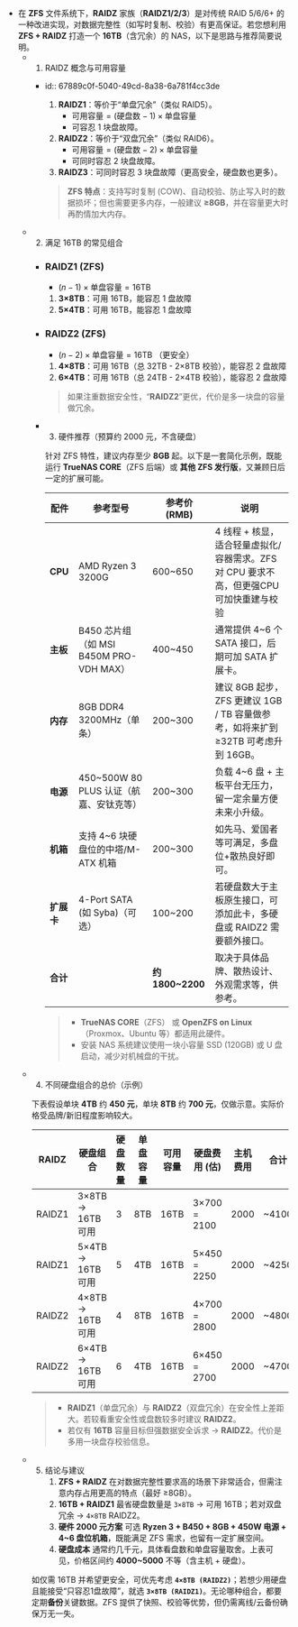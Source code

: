 - 在 **ZFS** 文件系统下，**RAIDZ** 家族（**RAIDZ1/2/3**）是对传统 RAID 5/6/6+ 的一种改进实现，对数据完整性（如写时复制、校验）有更高保证。若您想利用 **ZFS + RAIDZ** 打造一个 **16TB**（含冗余）的 NAS，以下是思路与推荐简要说明。
	- 1. RAIDZ 概念与可用容量
		- id:: 67889c0f-5040-49cd-8a38-6a781f4cc3de
		  1.  **RAIDZ1**：等价于“单盘冗余”（类似 RAID5）。
		      *  $\text{可用容量} = (\text{硬盘数} - 1) \times \text{单盘容量}$ 
		      *    可容忍 1 块盘故障。
		  2.  **RAIDZ2**：等价于“双盘冗余”（类似 RAID6）。
		      *    $\text{可用容量} = (\text{硬盘数} - 2) \times \text{单盘容量}$ 
		      *    可同时容忍 2 块盘故障。
		  3.  **RAIDZ3**：可同时容忍 3 块盘故障（更高安全，硬盘数也更多）。
		  
		  > **ZFS 特点**：支持写时复制 (COW)、自动校验、防止写入时的数据损坏；但也需要更多内存，一般建议 **≥8GB**，并在容量更大时再酌情加大内存。
	- 2. 满足 16TB 的常见组合
		- ### **RAIDZ1 (ZFS)**
		  
		  *    $(n - 1) \times \text{单盘容量} = 16\text{TB}$ 
		  
		  1.  **3×8TB**：可用 16TB，能容忍 1 盘故障
		  2.  **5×4TB**：可用 16TB，能容忍 1 盘故障
		- ### **RAIDZ2 (ZFS)**
		  
		  *    $(n - 2) \times \text{单盘容量} = 16\text{TB}$ （更安全）
		  1.  **4×8TB**：可用 16TB（总 32TB - 2×8TB 校验），能容忍 2 盘故障
		  2.  **6×4TB**：可用 16TB（总 24TB - 2×4TB 校验），能容忍 2 盘故障
		  
		  > 如果注重数据安全性，“**RAIDZ2**”更优，代价是多一块盘的容量做冗余。
		- 3. 硬件推荐（预算约 2000 元，不含硬盘）
		  
		  针对 ZFS 特性，建议内存至少 **8GB** 起。以下是一套简化示例，既能运行 **TrueNAS CORE**（ZFS 后端）或 **其他 ZFS 发行版**，又兼顾日后一定的扩展可能。
		
		  | 配件       | 参考型号                                | 参考价 (RMB)     | 说明 |
		  | ---------- | --------------------------------------- | ---------------- | ------------------------------------------------------------ |
		  | **CPU**    | AMD Ryzen 3 3200G                       | 600~650          | 4 线程 + 核显，适合轻量虚拟化/容器需求。ZFS 对 CPU 要求不高，但更强CPU可加快重建与校验 |
		  | **主板**   | B450 芯片组（如 MSI B450M PRO-VDH MAX） | 400~450          | 通常提供 4~6 个 SATA 接口，后期可加 SATA 扩展卡。            |
		  | **内存**   | 8GB DDR4 3200MHz（单条）                | 200~300          | 建议 8GB 起步，ZFS 更建议 1GB / TB 容量做参考，如将来扩到 ≥32TB 可考虑升到 16GB。 |
		  | **电源**   | 450~500W 80 PLUS 认证（航嘉、安钛克等） | 200~300          | 负载 4~6 盘 + 主板平台无压力，留一定余量方便未来小升级。     |
		  | **机箱**   | 支持 4~6 块硬盘位的中塔/M-ATX 机箱      | 200~300          | 如先马、爱国者等可满足，多盘位+散热良好即可。                |
		  | **扩展卡** | 4-Port SATA (如 Syba)（可选）           | 100~200          | 若硬盘数大于主板原生接口，可添加此卡，多硬盘或 RAIDZ2 需要额外接口。 |
		  | **合计**   |                                         | **约 1800~2200** | 取决于具体品牌、散热设计、外观需求等，供参考。               |
		  
		  > *   **TrueNAS CORE**（ZFS） 或 **OpenZFS on Linux**（Proxmox、Ubuntu 等）都适用此硬件。
		  > *   安装 NAS 系统建议使用一块小容量 SSD (120GB) 或 U 盘启动，减少对机械盘的干扰。
	- 4. 不同硬盘组合的总价（示例）
	  
	  下表假设单块 **4TB** 约 **450 元**，单块 **8TB** 约 **700 元**，仅做示意。实际价格受品牌/新旧程度影响较大。
	  
	  | RAIDZ  | 硬盘组合         | 硬盘数量 | 单盘容量 | 可用容量 | 硬盘费用 (估) | 主机费用 | 合计  |
	  | ------ | ---------------- | -------- | -------- | -------- | ------------- | -------- | ----- |
	  | RAIDZ1 | 3×8TB → 16TB可用 | 3        | 8TB      | 16TB     | 3×700 = 2100  | 2000     | ~4100 |
	  | RAIDZ1 | 5×4TB → 16TB可用 | 5        | 4TB      | 16TB     | 5×450 = 2250  | 2000     | ~4250 |
	  | RAIDZ2 | 4×8TB → 16TB可用 | 4        | 8TB      | 16TB     | 4×700 = 2800  | 2000     | ~4800 |
	  | RAIDZ2 | 6×4TB → 16TB可用 | 6        | 4TB      | 16TB     | 6×450 = 2700  | 2000     | ~4700 |
	  
	  > *   **RAIDZ1**（单盘冗余）与 **RAIDZ2**（双盘冗余）在安全性上差距大。若较看重安全性或盘数较多时建议 **RAIDZ2**。
	  > *   若仅有 **16TB** 容量目标但强数据安全诉求 → **RAIDZ2**。代价是多用一块盘存校验信息。
	- 5. 结论与建议
		 1.   **ZFS + RAIDZ** 在对数据完整性要求高的场景下非常适合，但需注意内存占用更高的特点（最好 ≥8GB）。
		 2. **16TB + RAIDZ1** 最省硬盘数量是 `3×8TB` → 可用 16TB；若对双盘冗余 → `4×8TB` RAIDZ2。
		 3. **硬件 2000 元方案** 可选 **Ryzen 3 + B450 + 8GB + 450W 电源 + 4~6 盘位机箱**，既能满足 ZFS 需求，也留有一定扩展空间。
		  1.  **硬盘成本** 通常约几千元，具体看盘数和单盘容量取舍。上表可见，价格区间约 **4000~5000** 不等（含主机 + 硬盘）。
	  
	  如仅需 16TB 并希望更安全，可优先考虑 **`4×8TB (RAIDZ2)`**；若想少用硬盘且能接受“只容忍1盘故障”，就选 **`3×8TB (RAIDZ1)`**。无论哪种组合，都要定期**备份**关键数据。ZFS 提供了快照、校验等优势，但仍需离线/云备份确保万无一失。
